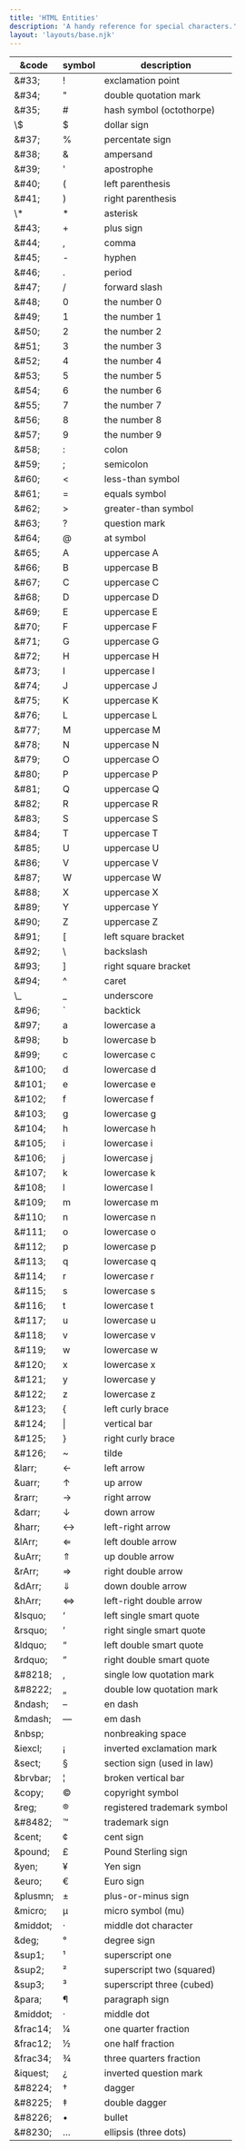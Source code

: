 ```yaml
---
title: 'HTML Entities'
description: 'A handy reference for special characters.'
layout: 'layouts/base.njk'
---
```


| &code     | symbol   | description                 |
| --------- | -------- | --------------------------- |
| \&#33;    | &#33;    | exclamation point           |
| \&#34;    | &#34;    | double quotation mark       |
| \&#35;    | &#35;    | hash symbol (octothorpe)    |
| \\\$      | \$       | dollar sign                 |
| \&#37;    | &#37;    | percentate sign             |
| \&#38;    | &#38;    | ampersand                   |
| \&#39;    | &#39;    | apostrophe                  |
| \&#40;    | &#40;    | left parenthesis            |
| \&#41;    | &#41;    | right parenthesis           |
| \\\*      | \*       | asterisk                    |
| \&#43;    | &#43;    | plus sign                   |
| \&#44;    | &#44;    | comma                       |
| \&#45;    | &#45;    | hyphen                      |
| \&#46;    | &#46;    | period                      |
| \&#47;    | &#47;    | forward slash               |
| \&#48;    | &#48;    | the number 0                |
| \&#49;    | &#49;    | the number 1                |
| \&#50;    | &#50;    | the number 2                |
| \&#51;    | &#51;    | the number 3                |
| \&#52;    | &#52;    | the number 4                |
| \&#53;    | &#53;    | the number 5                |
| \&#54;    | &#54;    | the number 6                |
| \&#55;    | &#55;    | the number 7                |
| \&#56;    | &#56;    | the number 8                |
| \&#57;    | &#57;    | the number 9                |
| \&#58;    | &#58;    | colon                       |
| \&#59;    | &#59;    | semicolon                   |
| \&#60;    | &#60;    | less-than symbol            |
| \&#61;    | &#61;    | equals symbol               |
| \&#62;    | &#62;    | greater-than symbol         |
| \&#63;    | &#63;    | question mark               |
| \&#64;    | &#64;    | at symbol                   |
| \&#65;    | &#65;    | uppercase A                 |
| \&#66;    | &#66;    | uppercase B                 |
| \&#67;    | &#67;    | uppercase C                 |
| \&#68;    | &#68;    | uppercase D                 |
| \&#69;    | &#69;    | uppercase E                 |
| \&#70;    | &#70;    | uppercase F                 |
| \&#71;    | &#71;    | uppercase G                 |
| \&#72;    | &#72;    | uppercase H                 |
| \&#73;    | &#73;    | uppercase I                 |
| \&#74;    | &#74;    | uppercase J                 |
| \&#75;    | &#75;    | uppercase K                 |
| \&#76;    | &#76;    | uppercase L                 |
| \&#77;    | &#77;    | uppercase M                 |
| \&#78;    | &#78;    | uppercase N                 |
| \&#79;    | &#79;    | uppercase O                 |
| \&#80;    | &#80;    | uppercase P                 |
| \&#81;    | &#81;    | uppercase Q                 |
| \&#82;    | &#82;    | uppercase R                 |
| \&#83;    | &#83;    | uppercase S                 |
| \&#84;    | &#84;    | uppercase T                 |
| \&#85;    | &#85;    | uppercase U                 |
| \&#86;    | &#86;    | uppercase V                 |
| \&#87;    | &#87;    | uppercase W                 |
| \&#88;    | &#88;    | uppercase X                 |
| \&#89;    | &#89;    | uppercase Y                 |
| \&#90;    | &#90;    | uppercase Z                 |
| \&#91;    | &#91;    | left square bracket         |
| \&#92;    | &#92;    | backslash                   |
| \&#93;    | &#93;    | right square bracket        |
| \&#94;    | &#94;    | caret                       |
| \\\_      | \_       | underscore                  |
| \&#96;    | &#96;    | backtick                    |
| \&#97;    | &#97;    | lowercase a                 |
| \&#98;    | &#98;    | lowercase b                 |
| \&#99;    | &#99;    | lowercase c                 |
| \&#100;   | &#100;   | lowercase d                 |
| \&#101;   | &#101;   | lowercase e                 |
| \&#102;   | &#102;   | lowercase f                 |
| \&#103;   | &#103;   | lowercase g                 |
| \&#104;   | &#104;   | lowercase h                 |
| \&#105;   | &#105;   | lowercase i                 |
| \&#106;   | &#106;   | lowercase j                 |
| \&#107;   | &#107;   | lowercase k                 |
| \&#108;   | &#108;   | lowercase l                 |
| \&#109;   | &#109;   | lowercase m                 |
| \&#110;   | &#110;   | lowercase n                 |
| \&#111;   | &#111;   | lowercase o                 |
| \&#112;   | &#112;   | lowercase p                 |
| \&#113;   | &#113;   | lowercase q                 |
| \&#114;   | &#114;   | lowercase r                 |
| \&#115;   | &#115;   | lowercase s                 |
| \&#116;   | &#116;   | lowercase t                 |
| \&#117;   | &#117;   | lowercase u                 |
| \&#118;   | &#118;   | lowercase v                 |
| \&#119;   | &#119;   | lowercase w                 |
| \&#120;   | &#120;   | lowercase x                 |
| \&#121;   | &#121;   | lowercase y                 |
| \&#122;   | &#122;   | lowercase z                 |
| \&#123;   | &#123;   | left curly brace            |
| \&#124;   | &#124;   | vertical bar                |
| \&#125;   | &#125;   | right curly brace           |
| \&#126;   | &#126;   | tilde                       |
| \&larr;   | &larr;   | left arrow                  |
| \&uarr;   | &uarr;   | up arrow                    |
| \&rarr;   | &rarr;   | right arrow                 |
| \&darr;   | &darr;   | down arrow                  |
| \&harr;   | &harr;   | left-right arrow            |
| \&lArr;   | &lArr;   | left double arrow           |
| \&uArr;   | &uArr;   | up double arrow             |
| \&rArr;   | &rArr;   | right double arrow          |
| \&dArr;   | &dArr;   | down double arrow           |
| \&hArr;   | &hArr;   | left-right double arrow     |
| \&lsquo;  | &lsquo;  | left single smart quote     |
| \&rsquo;  | &rsquo;  | right single smart quote    |
| \&ldquo;  | &ldquo;  | left double smart quote     |
| \&rdquo;  | &rdquo;  | right double smart quote    |
| \&#8218;  | &#8218;  | single low quotation mark   |
| \&#8222;  | &#8222;  | double low quotation mark   |
| \&ndash;  | &ndash;  | en dash                     |
| \&mdash;  | &mdash;  | em dash                     |
| \&nbsp;   | &nbsp;   | nonbreaking space           |
| \&iexcl;  | &iexcl;  | inverted exclamation mark   |
| \&sect;   | &sect;   | section sign (used in law)  |
| \&brvbar; | &brvbar; | broken vertical bar         |
| \&copy;   | &copy;   | copyright symbol            |
| \&reg;    | &reg;    | registered trademark symbol |
| \&#8482;  | &#8482;  | trademark sign              |
| \&cent;   | &cent;   | cent sign                   |
| \&pound;  | &pound;  | Pound Sterling sign         |
| \&yen;    | &yen;    | Yen sign                    |
| \&euro;   | &euro;   | Euro sign                   |
| \&plusmn; | &plusmn; | plus-or-minus sign          |
| \&micro;  | &micro;  | micro symbol (mu)           |
| \&middot; | &middot; | middle dot character        |
| \&deg;    | &deg;    | degree sign                 |
| \&sup1;   | &sup1;   | superscript one             |
| \&sup2;   | &sup2;   | superscript two (squared)   |
| \&sup3;   | &sup3;   | superscript three (cubed)   |
| \&para;   | &para;   | paragraph sign              |
| \&middot; | &middot; | middle dot                  |
| \&frac14; | &frac14; | one quarter fraction        |
| \&frac12; | &frac12; | one half fraction           |
| \&frac34; | &frac34; | three quarters fraction     |
| \&iquest; | &iquest; | inverted question mark      |
| \&#8224;  | &#8224;  | dagger                      |
| \&#8225;  | &#8225;  | double dagger               |
| \&#8226;  | &#8226;  | bullet                      |
| \&#8230;  | &#8230;  | ellipsis (three dots)       |

<!-- in the &code column escape the sequence with a backslash character \ -->
